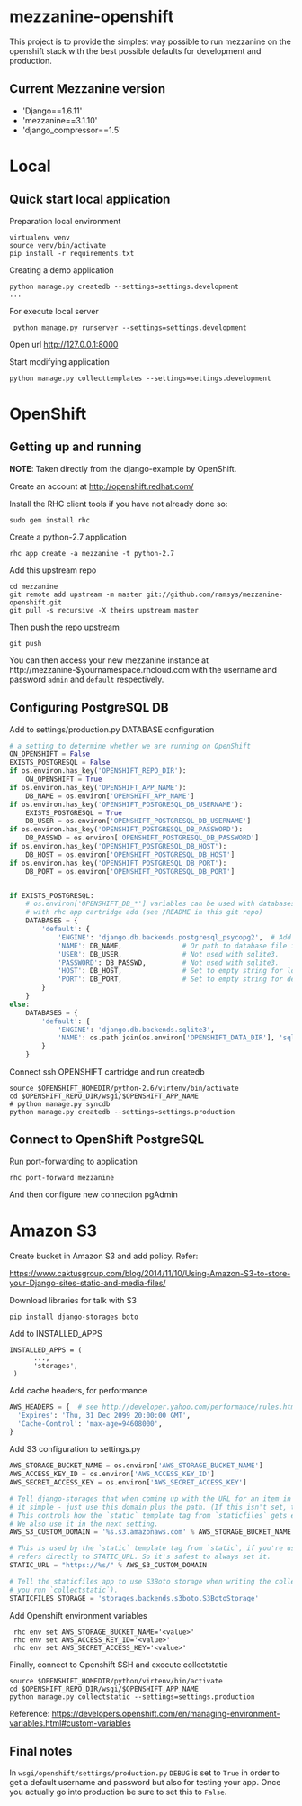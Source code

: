 # mezzanine-openshift

This project is to provide the simplest way possible to run mezzanine on the
openshift stack with the best possible defaults for development and production.

## Current Mezzanine version

* 'Django==1.6.11'
* 'mezzanine==3.1.10'
* 'django_compressor==1.5'


# Local

## Quick start local application

Preparation local environment

    virtualenv venv
    source venv/bin/activate
    pip install -r requirements.txt

Creating a demo application

    python manage.py createdb --settings=settings.development
    ...

For execute local server

     python manage.py runserver --settings=settings.development

Open url http://127.0.0.1:8000

Start modifying application

    python manage.py collecttemplates --settings=settings.development

# OpenShift

## Getting up and running

**NOTE**: Taken directly from the django-example by OpenShift.

Create an account at http://openshift.redhat.com/

Install the RHC client tools if you have not already done so:

    sudo gem install rhc

Create a python-2.7 application

    rhc app create -a mezzanine -t python-2.7

Add this upstream repo

    cd mezzanine
    git remote add upstream -m master git://github.com/ramsys/mezzanine-openshift.git
    git pull -s recursive -X theirs upstream master


Then push the repo upstream

    git push

You can then access your new mezzanine instance at
http://mezzanine-$yournamespace.rhcloud.com with the username and password
`admin` and `default` respectively.

## Configuring PostgreSQL DB

Add to settings/production.py DATABASE configuration

```python
# a setting to determine whether we are running on OpenShift
ON_OPENSHIFT = False
EXISTS_POSTGRESQL = False
if os.environ.has_key('OPENSHIFT_REPO_DIR'):
    ON_OPENSHIFT = True
if os.environ.has_key('OPENSHIFT_APP_NAME'):
    DB_NAME = os.environ['OPENSHIFT_APP_NAME']
if os.environ.has_key('OPENSHIFT_POSTGRESQL_DB_USERNAME'):
    EXISTS_POSTGRESQL = True
    DB_USER = os.environ['OPENSHIFT_POSTGRESQL_DB_USERNAME']
if os.environ.has_key('OPENSHIFT_POSTGRESQL_DB_PASSWORD'):
    DB_PASSWD = os.environ['OPENSHIFT_POSTGRESQL_DB_PASSWORD']
if os.environ.has_key('OPENSHIFT_POSTGRESQL_DB_HOST'):
    DB_HOST = os.environ['OPENSHIFT_POSTGRESQL_DB_HOST']
if os.environ.has_key('OPENSHIFT_POSTGRESQL_DB_PORT'):
    DB_PORT = os.environ['OPENSHIFT_POSTGRESQL_DB_PORT']


if EXISTS_POSTGRESQL:
    # os.environ['OPENSHIFT_DB_*'] variables can be used with databases created
    # with rhc app cartridge add (see /README in this git repo)
    DATABASES = {
        'default': {
            'ENGINE': 'django.db.backends.postgresql_psycopg2',  # Add 'postgresql_psycopg2', 'postgresql', 'mysql', 'sqlite3' or 'oracle'.
            'NAME': DB_NAME,               # Or path to database file if using sqlite3.
            'USER': DB_USER,               # Not used with sqlite3.
            'PASSWORD': DB_PASSWD,         # Not used with sqlite3.
            'HOST': DB_HOST,               # Set to empty string for localhost. Not used with sqlite3.
            'PORT': DB_PORT,               # Set to empty string for default. Not used with sqlite3.
        }
    }
else:
    DATABASES = {
        'default': {
            'ENGINE': 'django.db.backends.sqlite3',
            'NAME': os.path.join(os.environ['OPENSHIFT_DATA_DIR'], 'sqlite3.db'),
        }
    }

```

Connect ssh OPENSHIFT cartridge and run createdb

    source $OPENSHIFT_HOMEDIR/python-2.6/virtenv/bin/activate
    cd $OPENSHIFT_REPO_DIR/wsgi/$OPENSHIFT_APP_NAME
    # python manage.py syncdb
    python manage.py createdb --settings=settings.production

## Connect to OpenShift PostgreSQL

Run port-forwarding to application

    rhc port-forward mezzanine

And then configure new connection pgAdmin

# Amazon S3

Create bucket in Amazon S3 and add policy. Refer:

  https://www.caktusgroup.com/blog/2014/11/10/Using-Amazon-S3-to-store-your-Django-sites-static-and-media-files/

Download libraries for talk with S3

    pip install django-storages boto

Add to INSTALLED_APPS

    INSTALLED_APPS = (
          ...,
          'storages',
     )

Add cache headers, for performance

```python
AWS_HEADERS = {  # see http://developer.yahoo.com/performance/rules.html#expires
  'Expires': 'Thu, 31 Dec 2099 20:00:00 GMT',
  'Cache-Control': 'max-age=94608000',
}
```

Add S3 configuration to settings.py

```python
AWS_STORAGE_BUCKET_NAME = os.environ['AWS_STORAGE_BUCKET_NAME']
AWS_ACCESS_KEY_ID = os.environ['AWS_ACCESS_KEY_ID']
AWS_SECRET_ACCESS_KEY = os.environ['AWS_SECRET_ACCESS_KEY']

# Tell django-storages that when coming up with the URL for an item in S3 storage, keep
# it simple - just use this domain plus the path. (If this isn't set, things get complicated).
# This controls how the `static` template tag from `staticfiles` gets expanded, if you're using it.
# We also use it in the next setting.
AWS_S3_CUSTOM_DOMAIN = '%s.s3.amazonaws.com' % AWS_STORAGE_BUCKET_NAME

# This is used by the `static` template tag from `static`, if you're using that. Or if anything else
# refers directly to STATIC_URL. So it's safest to always set it.
STATIC_URL = "https://%s/" % AWS_S3_CUSTOM_DOMAIN

# Tell the staticfiles app to use S3Boto storage when writing the collected static files (when
# you run `collectstatic`).
STATICFILES_STORAGE = 'storages.backends.s3boto.S3BotoStorage'
```

Add Openshift environment variables

     rhc env set AWS_STORAGE_BUCKET_NAME='<value>'
     rhc env set AWS_ACCESS_KEY_ID='<value>'
     rhc env set AWS_SECRET_ACCESS_KEY='<value>'

Finally, connect to Openshift SSH and execute collectstatic

    source $OPENSHIFT_HOMEDIR/python/virtenv/bin/activate
    cd $OPENSHIFT_REPO_DIR/wsgi/$OPENSHIFT_APP_NAME
    python manage.py collectstatic --settings=settings.production

Reference: https://developers.openshift.com/en/managing-environment-variables.html#custom-variables


## Final notes

In `wsgi/openshift/settings/production.py` `DEBUG` is set to `True` in order to
get a default username and password but also for testing your app. Once you
actually go into production be sure to set this to `False`.

